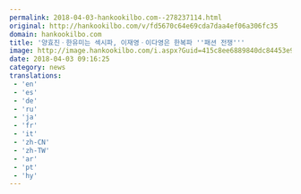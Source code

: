 ```yaml
---
permalink: 2018-04-03-hankookilbo.com--278237114.html
original: http://hankookilbo.com/v/fd5670c64e69cda7daa4ef06a306fc35
domain: hankookilbo.com
title: '양효진ㆍ한유미는 섹시파, 이재영ㆍ이다영은 한복파 ''패션 전쟁'''
image: http://image.hankookilbo.com/i.aspx?Guid=415c8ee6889840dc84453e91f747f8d3&Month=HKSports&size=980
date: 2018-04-03 09:16:25
category: news
translations: 
 - 'en'
 - 'es'
 - 'de'
 - 'ru'
 - 'ja'
 - 'fr'
 - 'it'
 - 'zh-CN'
 - 'zh-TW'
 - 'ar'
 - 'pt'
 - 'hy'
---
```


